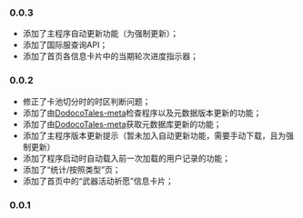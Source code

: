 ### 0.0.3

- 添加了主程序自动更新功能（为强制更新）；
- 添加了国际服查询API；
- 添加了首页各信息卡片中的当期轮次进度指示器；

### 0.0.2

- 修正了卡池切分时的时区判断问题；
- 添加了由[DodocoTales-meta](https://github.com/TremblingMoeNew/DodocoTales-meta)检查程序以及元数据版本更新的功能；
- 添加了由[DodocoTales-meta](https://github.com/TremblingMoeNew/DodocoTales-meta)获取元数据库更新的功能；
- 添加了主程序版本更新提示（暂未加入自动更新功能，需要手动下载，且为强制更新）
- 添加了程序启动时自动载入前一次加载的用户记录的功能；
- 添加了“统计/按照类型”页；
- 添加了首页中的“武器活动祈愿”信息卡片；

### 0.0.1